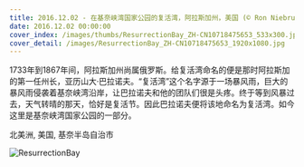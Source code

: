 ```yaml
---
title: 2016.12.02 - 在基奈峡湾国家公园的复活湾，阿拉斯加州，美国 (© Ron Niebrugge/Alamy)
date: 2016.12.02 00:00:00
cover_index: /images/thumbs/ResurrectionBay_ZH-CN10718475653_533x300.jpg
cover_detail: /images/ResurrectionBay_ZH-CN10718475653_1920x1080.jpg
---
```


1733年到1867年间，阿拉斯加州尚属俄罗斯。给复活湾命名的便是那时阿拉斯加的第一任州长，亚历山大·巴拉诺夫。“复活湾”这个名字源于一场暴风雨，巨大的暴风雨侵袭着基奈峡湾沿岸，让巴拉诺夫和他的团队们很是头疼。终于等到风暴过去，天气转晴的那天，恰好是复活节。因此巴拉诺夫便将该地命名为复活湾。如今这里是基奈峡湾国家公园的一部分。

北美洲, 美国, 基奈半岛自治市

![ResurrectionBay](/images/ResurrectionBay_ZH-CN10718475653_1920x1080.jpg)
